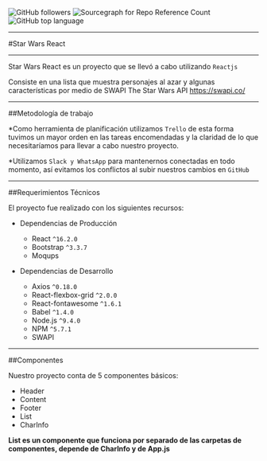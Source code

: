 ![GitHub followers](https://img.shields.io/github/followers/espadrine.svg?style=social&logo=github&label=Follow)
![Sourcegraph for Repo Reference Count](https://img.shields.io/badge/Release%20Date-March-brightgreen.svg?style=flat-square)
![GitHub top language](https://img.shields.io/github/languages/top/badges/shields.svg)
***


#Star Wars React
***
Star Wars React es un proyecto que se llevó a cabo utilizando `Reactjs`

Consiste en una lista que muestra personajes al azar y algunas características por medio de SWAPI The Star Wars API
https://swapi.co/

***
##Metodología de trabajo

*Como herramienta de planificación utilizamos `Trello` de esta forma tuvimos un mayor orden en las tareas encomendadas y la claridad de lo que necesitaríamos para llevar a cabo nuestro proyecto.

*Utilizamos `Slack y WhatsApp` para mantenernos conectadas en todo momento, así evitamos los conflictos al subir nuestros cambios en `GitHub`

***

##Requerimientos Técnicos

El proyecto fue realizado con los siguientes recursos:

* Dependencias de Producción
  * React `^16.2.0`
  * Bootstrap `^3.3.7`
  * Moqups

* Dependencias de Desarrollo
  * Axios `^0.18.0`
  * React-flexbox-grid `^2.0.0`
  * React-fontawesome `^1.6.1`
  * Babel `^1.4.0`
  * Node.js `^9.4.0`
  * NPM `^5.7.1`
  * SWAPI 

***
##Componentes

Nuestro proyecto conta de 5 componentes básicos:
* Header
* Content
* Footer
* List
* CharInfo 

**List es un componente que funciona por separado de las carpetas de componentes, depende de CharInfo y de App.js**